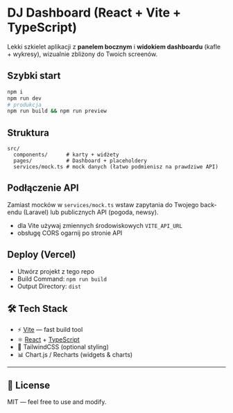 
# DJ Dashboard (React + Vite + TypeScript)

Lekki szkielet aplikacji z **panelem bocznym** i **widokiem dashboardu** (kafle + wykresy), wizualnie zbliżony do Twoich screenów.

## Szybki start
```bash
npm i
npm run dev
# produkcja
npm run build && npm run preview
```

## Struktura
```
src/
  components/      # karty + widżety
  pages/           # Dashboard + placeholdery
  services/mock.ts # mock danych (łatwo podmienisz na prawdziwe API)
```

## Podłączenie API
Zamiast mocków w `services/mock.ts` wstaw zapytania do Twojego back-endu (Laravel) lub publicznych API (pogoda, newsy).

- dla Vite używaj zmiennych środowiskowych `VITE_API_URL`
- obsługę CORS ogarnij po stronie API

## Deploy (Vercel)
- Utwórz projekt z tego repo
- Build Command: `npm run build`
- Output Directory: `dist`


## 🛠 Tech Stack

- ⚡ [Vite](https://vitejs.dev/) — fast build tool
- ⚛ [React](https://reactjs.org/) + [TypeScript](https://www.typescriptlang.org/)
- 🎨 TailwindCSS (optional styling)
- 📊 Chart.js / Recharts (widgets & charts)

---

## 📜 License

MIT — feel free to use and modify.
